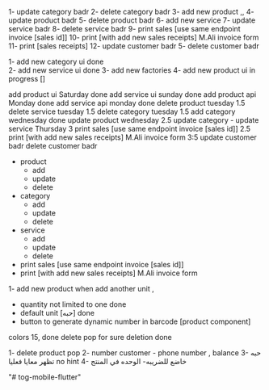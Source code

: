 1- update category    badr
2- delete category    badr
3- add new product ,, 
4- update product     badr
5- delete product     badr
6- add new service 
7- update service     badr
8- delete service     badr
9- print sales [use same endpoint invoice [sales id]]
10- print [with add new sales receipts]      M.Ali    invoice form
11- print [sales receipts]
12- update customer     badr
5-  delete customer     badr



1- add new category    ui done              
2- add new service     ui done
3- add new factories 
4- add new product     ui    in progress    []




add product ui                               Saturday           done
add service ui                               sunday             done
add product api                              Monday             done
add service api                              monday             done
delete product                               tuesday              1.5
delete service                               tuesday              1.5
delete category                              tuesday              1.5
add category                                 wednesday          done
update product                               wednesday           2.5
update category   - update service           Thursday              3
print sales [use same endpoint invoice [sales id]]                 2.5
print [with add new sales receipts]      M.Ali    invoice form     3:5
update customer     badr
delete customer     badr


- product
    - add
    - update
    - delete
- category
    - add
    - update
    - delete
- service
    - add
    - update
    - delete
- print sales [use same endpoint invoice [sales id]]  
- print [with add new sales receipts]      M.Ali    invoice form




1- add new product when add another unit ,           
 - quantity not limited to one                       done
 - default unit [حبه]                                done
 - button to generate dynamic number in barcode [product component]

colors 15,                                          done
delete pop for sure deletion                        done






1- delete product pop 
2- number customer - phone number , balance 
3- حبه تظهر معايا فعليا no hint
4- خاضع للضريبه- الوحده في المنتج



"# tog-mobile-flutter" 

